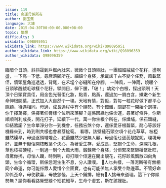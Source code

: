 ```yaml
---
issue: 119
title: 命運毋係所有
author: 劉玉蕉
language: 大埔
date: 2015-04-30T00:00:00.000+08:00
topic: 懷想
difficulty: 3
wikidata: Q98095951
wikidata_link: https://www.wikidata.org/wiki/Q98095951
author_wikidata_link: https://www.wikidata.org/wiki/Q98096359
author_wikidata: Q98096359
---
```

臨暗个日頭，斜斜晟到戶檻內肚來，微微个日頭絲肚，一團細細絨絨个花籽，盪啊盪，一下高一下低，尋厥落腳所在。細細个身胚，承載該千古不變个任務，風載緊佢，牆頭屋角巡透透，背尾，在禾埕个必縫所在停腳。
一陣風，一陣雨，燒暖个日頭挲醒絨毛球樣个花籽。擘開目，伸下腰，「啵！」幼幼个白根，探出頭咧！天頂个日頭寶貴佢，用金色光替佢化妝，點青，點黃，還過加一屑白含，嫩嫩个新生命伸根開葉，正式加入大自然个一環。天地有情，對佢，對每一粒花籽做下都平心照顧，待遇相同。毋過，成長過程中有个順勢，有个艱難，關鍵在一開始个選擇，你千擇萬擇，係擇著仰脣樣个位所來落腳？這係因緣也係命運，尋著好條件，你斯順順利利成長，開花打子，延續下一代，萬一你生根个所在，係燥埔，係石頭縫，仰結煞諾？生命單淨分你一到機會，任務吂煞个你，還係愛牙根齧緊，耐心等該好機緣來到，時到咧共樣也會暴芽綻筍。
看哪，該壁縫石頭空項个花花草草，枝椏雖然燥旱，毋過逐頭竳竳企，花蕾雖然少肥無人顧，毋過佢乜逐蕊靚妮妮。環境毋好，並無干礙佢開枝散葉个決心，為著愛生存，愛成長，堅韌个生命，深深扎根，莖也枝枝硬程，一到過一到个大風大雨，鍛鍊厥个身胚，分佢緊來緊砸磳緊壯旺，毋驚你挷，毋怕人躪，時到咧，毋打眼个佢還在開出靚花，花籽跈風飄散四向角頭，生命个循環，斯係恁泥生生不息，分人讚嘆。
𫣆人乜共樣，一落泥斯帶有無相同个命運，你可能係眾人愛惜个金團寶，也有可能係無人承受个路邊草。不管好命抑係歪命，毋使歡喜，毋使怨怪，上天个鋪排，總有𫣆人揣毋來道理。這下个你順勢無？請你看看路脣壁縫个細花細草，生命个虛玄，斯在該裡肚。